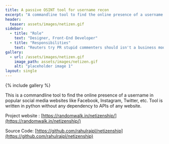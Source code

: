 ```yaml
---
title: A passive OSINT tool for username recon
excerpt: "A commandline tool to find the online presence of a username in popular social media websites"
header:
  teaser: assets/images/netizen.gif
sidebar:
  - title: "Role"
    text: "Designer, Front-End Developer"
  - title: "Responsibilities"
    text: "Reuters try PR stupid commenters should isn't a business model"
gallery:
  - url: /assets/images/netizen.gif
    image_path: assets/images/netizen.gif
    alt: "placeholder image 1"
layout: single
---
```

{% include gallery %}

This is a commandline tool to find the online presence of a username in popular social media websites like Facebook, Instagram, Twitter, etc. Tool is written in python without any dependency to APIs of any website. 

Project website : [https://randomwalk.in/netizenship/](https://randomwalk.in/netizenship/)

Source Code: [https://github.com/rahulrajpl/netizenship](https://github.com/rahulrajpl/netizenship)

